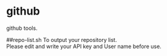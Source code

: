 # github
github tools.

##repo-list.sh
To output your repository list. <br>Please edit and write your API key and User name before use.
